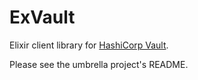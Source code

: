 # ExVault

Elixir client library for [HashiCorp Vault](https://www.vaultproject.io).

Please see the umbrella project's README.
